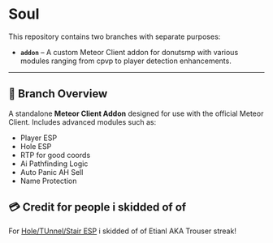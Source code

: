 # Soul

This repository contains two branches with separate purposes:

- **`addon`** – A custom Meteor Client addon for donutsmp with various modules ranging from cpvp to player detection enhancements.

---

## 📂 Branch Overview

A standalone **Meteor Client Addon** designed for use with the official Meteor Client. Includes advanced modules such as:

- Player ESP
- Hole ESP
- RTP for good coords
- Ai Pathfinding Logic
- Auto Panic AH Sell
- Name Protection


## 💳 Credit for people i skidded of of
For [Hole/TUnnel/Stair ESP](https://github.com/etianl/Trouser-Streak/blob/main/src/main/java/pwn/noobs/trouserstreak/modules/HoleAndTunnelAndStairsESP.java)  i skidded of of Etianl AKA Trouser streak!
